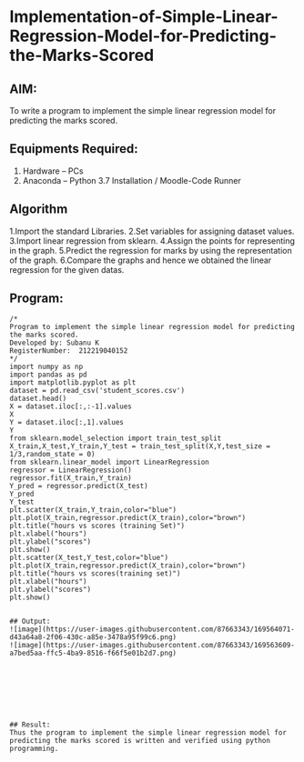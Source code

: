# Implementation-of-Simple-Linear-Regression-Model-for-Predicting-the-Marks-Scored

## AIM:
To write a program to implement the simple linear regression model for predicting the marks scored.

## Equipments Required:
1. Hardware – PCs
2. Anaconda – Python 3.7 Installation / Moodle-Code Runner

## Algorithm
1.Import the standard Libraries.
2.Set variables for assigning dataset values.
3.Import linear regression from sklearn. 
4.Assign the points for representing in the graph.
5.Predict the regression for marks by using the representation of the graph. 
6.Compare the graphs and hence we obtained the linear regression for the given datas.

## Program:
```
/*
Program to implement the simple linear regression model for predicting the marks scored.
Developed by: Subanu K
RegisterNumber:  212219040152
*/
import numpy as np
import pandas as pd
import matplotlib.pyplot as plt
dataset = pd.read_csv('student_scores.csv')
dataset.head()
X = dataset.iloc[:,:-1].values
X
Y = dataset.iloc[:,1].values
Y
from sklearn.model_selection import train_test_split
X_train,X_test,Y_train,Y_test = train_test_split(X,Y,test_size = 1/3,random_state = 0)
from sklearn.linear_model import LinearRegression
regressor = LinearRegression()
regressor.fit(X_train,Y_train)
Y_pred = regressor.predict(X_test)
Y_pred
Y_test
plt.scatter(X_train,Y_train,color="blue")
plt.plot(X_train,regressor.predict(X_train),color="brown")
plt.title("hours vs scores (training Set)")
plt.xlabel("hours")
plt.ylabel("scores")
plt.show()
plt.scatter(X_test,Y_test,color="blue")
plt.plot(X_train,regressor.predict(X_train),color="brown")
plt.title("hours vs scores(training set)")
plt.xlabel("hours")
plt.ylabel("scores")
plt.show()


## Output:
![image](https://user-images.githubusercontent.com/87663343/169564071-d43a64a8-2f06-430c-a85e-3478a95f99c6.png)
![image](https://user-images.githubusercontent.com/87663343/169563609-a7bed5aa-ffc5-4ba9-8516-f66f5e01b2d7.png)








## Result:
Thus the program to implement the simple linear regression model for predicting the marks scored is written and verified using python programming.
